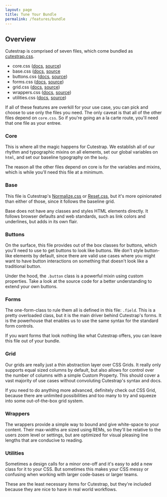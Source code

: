```yaml
---
layout: page
title: Tune Your Bundle
permalink: /features/bundle
---
```


## Overview

Cutestrap is comprised of seven files, which come bundled as
[cutestrap.css](https://github.com/tylerchilds/cutestrap/blob/master/dist/css/cutestrap.css).

* core.css
([docs](https://docs.cutestrap.com/section-1.html),
[source](https://github.com/tylerchilds/cutestrap/blob/master/src/css/core.css))
* base.css
([docs](https://docs.cutestrap.com/section-2.html),
[source](https://github.com/tylerchilds/cutestrap/blob/master/src/css/base.css)
* buttons.css
([docs](https://docs.cutestrap.com/section-3.html),
[source](https://github.com/tylerchilds/cutestrap/blob/master/src/css/buttons.css))
* forms.css
([docs](https://docs.cutestrap.com/section-4.html),
[source](https://github.com/tylerchilds/cutestrap/blob/master/src/css/forms.css))
* grid.css
([docs](https://docs.cutestrap.com/section-5.html),
[source](https://github.com/tylerchilds/cutestrap/blob/master/src/css/grid.css))
* wrappers.css
([docs](https://docs.cutestrap.com/section-6.html),
[source](https://github.com/tylerchilds/cutestrap/blob/master/src/css/wrappers.css))
* utilities.css
([docs](https://docs.cutestrap.com/section-7.html),
[source](https://github.com/tylerchilds/cutestrap/blob/master/src/css/utilities.css))

If all of these features are overkill for your use case, you can pick and choose
to use only the files you need. The only caveat is that all of the other files
depend on `core.css`. So if you're going an a la carte route, you'll need that
one file as your entree.

### Core

This is where all the magic happens for Cutestrap. We establish all of our
rhythm and typographic mixins on all elements, set our global variables on `html`,
and set our baseline typography on the `body`.

The reason all the other files depend on core is for the variables and mixins,
which is while you'll need this file at a minimum.

### Base

This file is Cutestrap's <a href="https://necolas.github.io/normalize.css/" target="_blank">Normalize.css</a>
or <a href="https://meyerweb.com/eric/tools/css/reset/" target="_blank">Reset.css</a>,
but it's more opinionated than either of those, since it follows the baseline grid.

Base does not have any classes and styles HTML elements directly. It follows
browser defaults and web standards, such as link colors and underlines, but
adds in its own flair.

### Buttons

On the surface, this file provides out of the box classes for buttons, which
you'll need to use to get buttons to look like buttons. We don't style button-like
elements by default, since there are valid use cases where you might want to
have button interactions on something that doesn't look like a traditional button.

Under the hood, the `.button` class is a powerful mixin using custom properties.
Take a look at the source code for a better understanding to extend your own
buttons.

### Forms

The one-form-class to rule them all is defined in this file: `.field`. This is
a pretty overloaded class, but it is the main driver behind Cutestrap's forms.
It is the powerhouse that enables us to use the same syntax for the standard
form controls.

If you want forms that look nothing like what Cutestrap offers, you can leave
this file out of your bundle.

### Grid

Our grids are really just a thin abstraction layer over CSS Grids. It really
only supports equal sized columns by default, but also allows for control over
the number of columns with a simple Custom Property. This should cover a vast
majority of use cases without convoluting Cutestrap's syntax and docs.

If you need to do anything more advanced, definitely check out CSS Grid, because
there are unlimited possibilities and too many to try and squeeze into some
out-of-the-box grid system.

### Wrappers

The wrappers provide a simple way to bound and give white-space to your content.
Their max-widths are sized using REMs, so they'll be relative to the users
zoom level or settings, but are optimized for visual pleasing line lengths
that are conducive to reading.

### Utilities

Sometimes a design calls for a minor one-off and it's easy to add a new class
for it to your CSS. But sometimes this makes your CSS messy or confusing when
working with larger code-bases or larger teams.

These are the least necessary items for Cutestrap, but they're included because
they are nice to have in real world workflows.
